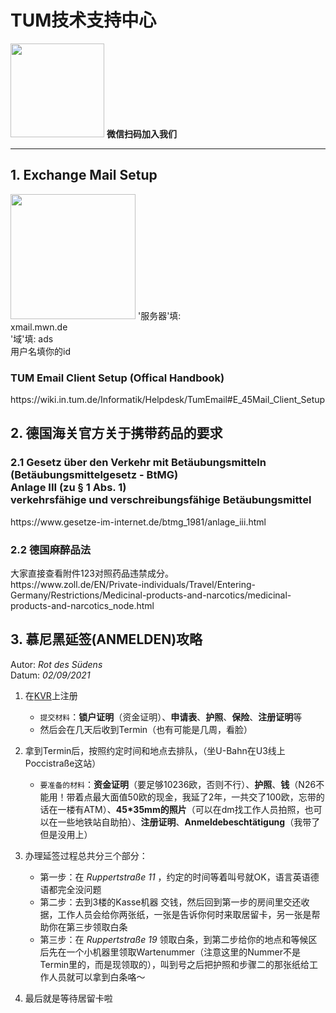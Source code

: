 # TUM技术支持中心
<img src="https://user-images.githubusercontent.com/33310255/131970197-b9c326f4-f881-44e2-9b56-5edb072c4b50.png" width=150px />
<b>微信扫码加入我们</b>
<hr>
<h2>1. Exchange Mail Setup</h1>
<img src="https://user-images.githubusercontent.com/33310255/131637136-fc017d83-4696-4593-9de9-5515c509e88b.png" width=200px/>
'服务器'填: <br>
xmail.mwn.de <br>
'域'填: ads <br>
用户名填你的id <br>
<h3>TUM Email Client Setup (Offical Handbook)</h3>
https://wiki.in.tum.de/Informatik/Helpdesk/TumEmail#E_45Mail_Client_Setup
<h2>2. 德国海关官方关于携带药品的要求</h2>
<h3>2.1 Gesetz über den Verkehr mit Betäubungsmitteln (Betäubungsmittelgesetz - BtMG) <br>
Anlage III (zu § 1 Abs. 1) <br>
verkehrsfähige und verschreibungsfähige Betäubungsmittel</h3>
https://www.gesetze-im-internet.de/btmg_1981/anlage_iii.html
<br>
<h3>2.2 德国麻醉品法</h3>
大家直接查看附件123对照药品违禁成分。<br>
https://www.zoll.de/EN/Private-individuals/Travel/Entering-Germany/Restrictions/Medicinal-products-and-narcotics/medicinal-products-and-narcotics_node.html
<h2>3. 慕尼黑延签(ANMELDEN)攻略</h2>

Autor: *Rot des Südens*	<br>
Datum: *02/09/2021*

1. 在[KVR](http://www.muenchen.de/dienstleistungsfinder/muenchen/1089339/)上注册
   - `提交材料`：**锁户证明**（资金证明）、**申请表**、**护照**、**保险**、**注册证明**等
   - 然后会在几天后收到Termin（也有可能是几周，看脸）

2. 拿到Termin后，按照约定时间和地点去排队，（坐U-Bahn在U3线上Poccistraße这站）

   - `要准备的材料`：**资金证明**（要足够10236欧，否则不行）、**护照**、**钱**（N26不能用！带着点最大面值50欧的现金，我延了2年，一共交了100欧，忘带的话在一楼有ATM）、**45*35mm的照片**（可以在dm找工作人员拍照，也可以在一些地铁站自助拍）、**注册证明**、**Anmeldebeschtätigung**（我带了但是没用上）

3. 办理延签过程总共分三个部分：

   - 第一步：在 *Ruppertstraße 11* ，约定的时间等着叫号就OK，语言英语德语都完全没问题
   - 第二步：去到3楼的Kasse机器 交钱，然后回到第一步的房间里交还收据，工作人员会给你两张纸，一张是告诉你何时来取居留卡，另一张是帮助你在第三步领取白条
   - 第三步：在 *Ruppertstraße 19* 领取白条，到第二步给你的地点和等候区后先在一个小机器里领取Wartenummer（注意这里的Nummer不是Termin里的，而是现领取的），叫到号之后把护照和步骤二的那张纸给工作人员就可以拿到白条咯～

4. 最后就是等待居留卡啦



